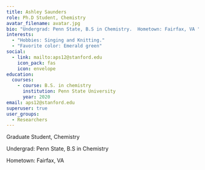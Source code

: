 ```yaml
---
title: Ashley Saunders
role: Ph.D Student, Chemistry
avatar_filename: avatar.jpg
bio: "Undergrad: Penn State, B.S in Chemistry.  Hometown: Fairfax, VA "
interests:
  - "Hobbies: Singing and Knitting."
  - "Favorite color: Emerald green"
social:
  - link: mailto:aps12@stanford.edu
    icon_pack: fas
    icon: envelope
education:
  courses:
    - course: B.S. in chemistry
      institution: Penn State University
      year: 2020
email: aps12@stanford.edu
superuser: true
user_groups:
  - Researchers
---
```

Graduate Student, Chemistry


Undergrad: Penn State, B.S in Chemistry 


Hometown: Fairfax, VA